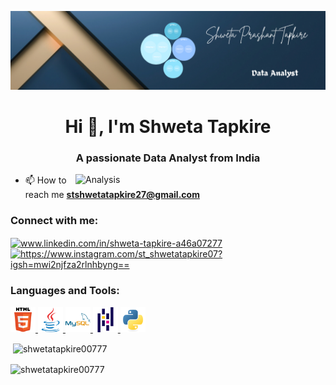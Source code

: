 ![logo](https://github.com/shwetatapkire00777/shwetatapkire00777/blob/main/Github.png)
<h1 align="center">Hi 👋, I'm Shweta Tapkire</h1>
<h3 align="center">A passionate Data Analyst from India</h3>

<img align="right" alt="Analysis" width="400" src="https://assets-global.website-files.com/5c19100c2b50073e6ee69da1/60d354d11e28ba37b767f933_Data%20points%20(1).gif" >

- 📫 How to reach me **stshwetatapkire27@gmail.com**

<h3 align="left">Connect with me:</h3>
<p align="left">
<a href="https://linkedin.com/in/www.linkedin.com/in/shweta-tapkire-a46a07277" target="blank"><img align="center" src="https://raw.githubusercontent.com/rahuldkjain/github-profile-readme-generator/master/src/images/icons/Social/linked-in-alt.svg" alt="www.linkedin.com/in/shweta-tapkire-a46a07277" height="30" width="40" /></a>
<a href="https://instagram.com/https://www.instagram.com/st_shwetatapkire07?igsh=mwi2njfza2rlnhbyng==" target="blank"><img align="center" src="https://raw.githubusercontent.com/rahuldkjain/github-profile-readme-generator/master/src/images/icons/Social/instagram.svg" alt="https://www.instagram.com/st_shwetatapkire07?igsh=mwi2njfza2rlnhbyng==" height="30" width="40" /></a>
</p>

<h3 align="left">Languages and Tools:</h3>
<p align="left"> <a href="https://www.w3.org/html/" target="_blank" rel="noreferrer"> <img src="https://raw.githubusercontent.com/devicons/devicon/master/icons/html5/html5-original-wordmark.svg" alt="html5" width="40" height="40"/> </a> <a href="https://www.java.com" target="_blank" rel="noreferrer"> <img src="https://raw.githubusercontent.com/devicons/devicon/master/icons/java/java-original.svg" alt="java" width="40" height="40"/> </a> <a href="https://www.mysql.com/" target="_blank" rel="noreferrer"> <img src="https://raw.githubusercontent.com/devicons/devicon/master/icons/mysql/mysql-original-wordmark.svg" alt="mysql" width="40" height="40"/> </a> <a href="https://pandas.pydata.org/" target="_blank" rel="noreferrer"> <img src="https://raw.githubusercontent.com/devicons/devicon/2ae2a900d2f041da66e950e4d48052658d850630/icons/pandas/pandas-original.svg" alt="pandas" width="40" height="40"/> </a> <a href="https://www.python.org" target="_blank" rel="noreferrer"> <img src="https://raw.githubusercontent.com/devicons/devicon/master/icons/python/python-original.svg" alt="python" width="40" height="40"/> </a> </p>

<p>&nbsp;<img align="center" src="https://github-readme-stats.vercel.app/api?username=shwetatapkire00777&show_icons=true&locale=en" alt="shwetatapkire00777" /></p>

<p><img align="center" src="https://github-readme-streak-stats.herokuapp.com/?user=shwetatapkire00777&" alt="shwetatapkire00777" /></p>

